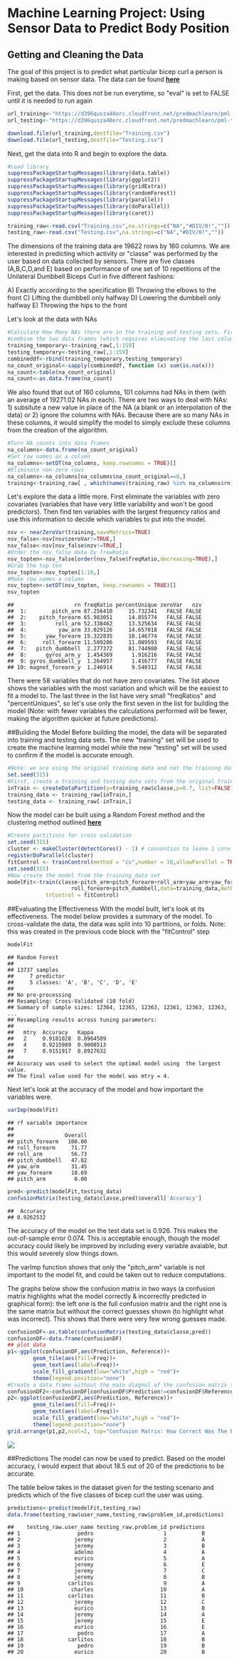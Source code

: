 # Machine Learning Project: Using Sensor Data to Predict Body Position

## Getting and Cleaning the Data
The goal of this project is to predict what particular bicep curl a person is making based on sensor data. The data can be found __[here](http://groupware.les.inf.puc-rio.br/har)__

First, get the data. This does not be run everytime, so "eval" is set to FALSE until it is needed to run again


```r
url_training<-"https://d396qusza40orc.cloudfront.net/predmachlearn/pml-training.csv"
url_testing<-"https://d396qusza40orc.cloudfront.net/predmachlearn/pml-testing.csv"

download.file(url_training,destfile="Training.csv")
download.file(url_testing,destfile="Testing.csv")
```

Next, get the data into R and begin to explore the data. 


```r
#Load library
suppressPackageStartupMessages(library(data.table))
suppressPackageStartupMessages(library(ggplot2))
suppressPackageStartupMessages(library(gridExtra))
suppressPackageStartupMessages(library(randomForest))
suppressPackageStartupMessages(library(parallel))
suppressPackageStartupMessages(library(doParallel))
suppressPackageStartupMessages(library(caret))

training_raw<-read.csv("Training.csv",na.strings=c("NA","#DIV/0!",""))
testing_raw<-read.csv("Testing.csv",na.strings=c("NA","#DIV/0!",""))
```

The dimensions of the training data are 19622 rows by 160 columns. We are interested in predicting which activity or "classe" was performed by the user based on data collected by sensors. There are five classes (A,B,C,D,and E) based on performance of one set of 10 repetitions of the Unilateral Dumbbell Biceps Curl in five different fashions:

A) Exactly according to the specification
B) Throwing the elbows to the front
C) Lifting the dumbbell only halfway
D) Lowering the dumbbell only halfway
E) Throwing the hips to the front

Let's look at the data with NAs


```r
#Calculate How Many NAs there are in the training and testing sets. First 
#combine the two data frames (which requires eliminating the last column)
training_temporary<-training_raw[,1:159]
testing_temporary<-testing_raw[,1:159]
combineddf<-rbind(training_temporary,testing_temporary)
na_count_original<-sapply(combineddf, function (x) sum(is.na(x)))
na_count<-table(na_count_original)
na_count<-as.data.frame(na_count)
```

We also found that out of 160 columns, 
101 columns had NAs in them (with an average of 19271.02 NAs in each). There are two ways to deal with NAs: 1) subsitute a new value in place of the NA (a blank or an interpolation of the data) or 2) ignore the columns with NAs. Because there are so many NAs in these columns, it would simplify the model to simply exclude these columns from the creation of the algorithm. 


```r
#Turn NA counts into data frames
na_columns<-data.frame(na_count_original)
#Set row names as a column
na_columns<-setDT(na_columns, keep.rownames = TRUE)[]
#Eliminate non-zero rows
na_columns<-na_columns[na_columns$na_count_original==0,]
training<-training_raw[ , which(names(training_raw) %in% na_columns$rn)]
```

Let's explore the data a little more. First eliminate the variables with zero covariates (variables that have very little variability and won't be good predictors). Then find ten variables with the largest frequency ratios and use this information to decide which variables to put into the model.


```r
nsv <- nearZeroVar(training,saveMetrics=TRUE)
nsv_false<-nsv[nsv$zeroVar!=TRUE,]
nsv_false<-nsv[nsv_false$nzv!=TRUE,]
#Order the nsv_false data by frewRatio
nsv_topten<-nsv_false[order(nsv_false$freqRatio,decreasing=TRUE),]
#Grab the top ten
nsv_topten<-nsv_topten[1:10,]
#Make row names a column
nsv_topten<-setDT(nsv_topten, keep.rownames = TRUE)[]
nsv_topten
```

```
##                   rn freqRatio percentUnique zeroVar   nzv
##  1:        pitch_arm 87.256410     15.732341   FALSE FALSE
##  2:    pitch_forearm 65.983051     14.855774   FALSE FALSE
##  3:         roll_arm 52.338462     13.525634   FALSE FALSE
##  4:          yaw_arm 33.029126     14.657018   FALSE FALSE
##  5:      yaw_forearm 15.322835     10.146774   FALSE FALSE
##  6:     roll_forearm 11.589286     11.089593   FALSE FALSE
##  7:   pitch_dumbbell  2.277372     81.744980   FALSE FALSE
##  8:      gyros_arm_y  1.454369      1.916216   FALSE FALSE
##  9: gyros_dumbbell_y  1.264957      1.416777   FALSE FALSE
## 10: magnet_forearm_y  1.246914      9.540312   FALSE FALSE
```

There were 58 variables that do not have zero covariates. The list above shows the variables with the most variation and which will be the easiest to fit a model to. The last three in the list have very small "freqRatios" and "percentUniques", so let's use only the first seven in the list for building the model (Note: with fewer variables the calculations performed will be fewer, making the algorithm quicker at future predictions).

##Building the Model
Before building the model, the data will be separated into training and testing data sets. The new "training" set will be used to create the machine learning model while the new "testing" set will be used to confirm if the model is accurate enough. 


```r
#Note: we are using the original training data and not the training data with nas removed
set.seed(315)
#First, create a training and testing data sets from the original training set
inTrain <- createDataPartition(y=training_raw$classe,p=0.7, list=FALSE)
training_data <- training_raw[inTrain,]
testing_data <- training_raw[-inTrain,]
```

Now the model can be built using a Random Forest method and the clustering method outlined __[here](https://github.com/lgreski/datasciencectacontent/blob/master/markdown/pml-randomForestPerformance.md)__


```r
#Create partitions for cross validation
set.seed(315)
cluster <- makeCluster(detectCores() - 1) # convention to leave 1 core for OS
registerDoParallel(cluster)
fitControl <- trainControl(method = "cv",number = 10,allowParallel = TRUE)
set.seed(315)
#Now create the model from the training_data set
modelFit<-train(classe~pitch_arm+pitch_forearm+roll_arm+yaw_arm+yaw_forearm+
                    roll_forearm+pitch_dumbbell,data=training_data,method="rf",
            trControl = fitControl)
```

##Evaluating the Effectiveness
With the model built, let's look at its effectiveness. The model below provides a summary of the model. To cross-validate the data, the data was split into 10 partitions, or folds. Note: this was created in the previous code block with the "fitControl" step


```r
modelFit
```

```
## Random Forest 
## 
## 13737 samples
##     7 predictor
##     5 classes: 'A', 'B', 'C', 'D', 'E' 
## 
## No pre-processing
## Resampling: Cross-Validated (10 fold) 
## Summary of sample sizes: 12364, 12365, 12363, 12361, 12363, 12363, ... 
## Resampling results across tuning parameters:
## 
##   mtry  Accuracy   Kappa    
##   2     0.9181028  0.8964509
##   4     0.9215989  0.9008513
##   7     0.9151917  0.8927632
## 
## Accuracy was used to select the optimal model using  the largest value.
## The final value used for the model was mtry = 4.
```


Next let's look at the accuracy of the model and how important the variables were. 



```r
varImp(modelFit)
```

```
## rf variable importance
## 
##                Overall
## pitch_forearm   100.00
## roll_forearm     71.77
## roll_arm         56.73
## pitch_dumbbell   47.82
## yaw_arm          31.45
## yaw_forearm      18.69
## pitch_arm         0.00
```

```r
pred<-predict(modelFit,testing_data)
confusionMatrix(testing_data$classe,pred)$overall['Accuracy']
```

```
##  Accuracy 
## 0.9262532
```

The accuracy of the model on the test data set is 
0.926. This makes the out-of-sample error 0.074. This is acceptable enough, though the model accuracy could likely be improved by including every variable avaiable, but this would severely slow things down. 

The varImp function shows that only the "pitch_arm" variable is not important to the model fit, and could be taken out to reduce computations.

The graphs below show the confusion matrix in two ways (a confusion matrix highlights what the model correctly & incorrectly predicted in graphical form): the left one is the full confusion matrix and the right one is the same matrix but without the correct guesses shown (to highlight what was incorrect). This shows that there were very few wrong guesses made.


```r
confusionDF<-as.table(confusionMatrix(testing_data$classe,pred))
confusionDF<-data.frame(confusionDF)
## plot data
p1<-ggplot(confusionDF,aes(Prediction, Reference))+
        geom_tile(aes(fill=Freq))+
        geom_text(aes(label=Freq))+
        scale_fill_gradient(low="white",high = "red")+
        theme(legend.position="none")
#Create a data frame without the main diagnol of the confusion matrix to give a better glimpse at the errors
confusionDF2<-confusionDF[confusionDF$Prediction!=confusionDF$Reference,]
p2<-ggplot(confusionDF2,aes(Prediction, Reference))+
        geom_tile(aes(fill=Freq))+
        geom_text(aes(label=Freq))+
        scale_fill_gradient(low="white",high = "red")+
        theme(legend.position="none")
grid.arrange(p1,p2,ncol=2, top="Confusion Matrix: How Correct Was The Prediction?")        
```

![](Machine_Learning_Project_files/figure-html/unnamed-chunk-10-1.png)<!-- -->

##Predictions
The model can now be used to predict. Based on the model accuracy, I would expect that about 18.5 out of 20 of the predictions to be accurate.

The table below takes in the dataset given for the testing scenario and predicts which of the five classes of bicep curl the user was using. 


```r
predictions<-predict(modelFit,testing_raw)
data.frame(testing_raw$user_name,testing_raw$problem_id,predictions)
```

```
##    testing_raw.user_name testing_raw.problem_id predictions
## 1                  pedro                      1           B
## 2                 jeremy                      2           A
## 3                 jeremy                      3           B
## 4                 adelmo                      4           A
## 5                 eurico                      5           A
## 6                 jeremy                      6           E
## 7                 jeremy                      7           C
## 8                 jeremy                      8           B
## 9               carlitos                      9           A
## 10               charles                     10           A
## 11              carlitos                     11           B
## 12                jeremy                     12           C
## 13                eurico                     13           B
## 14                jeremy                     14           A
## 15                jeremy                     15           E
## 16                eurico                     16           E
## 17                 pedro                     17           A
## 18              carlitos                     18           B
## 19                 pedro                     19           B
## 20                eurico                     20           B
```





                
                
